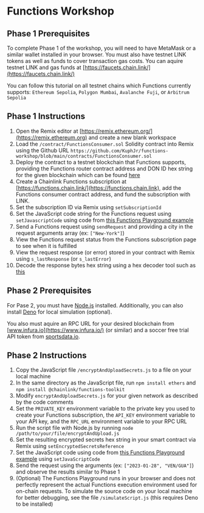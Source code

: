 # Functions Workshop

## Phase 1 Prerequisites

To complete Phase 1 of the workshop, you will need to have MetaMask or a similar wallet installed in your browser.
You must also have testnet LINK tokens as well as funds to cover transaction gas costs.
You can aquire testnet LINK and gas funds at [https://faucets.chain.link/](https://faucets.chain.link/)

You can follow this tutorial on all testnet chains which Functions currently supports:
`Ethereum Sepolia`, `Polygon Mumbai`, `Avalanche Fuji`, or `Arbitrum Sepolia`

## Phase 1 Instructions

1. Open the Remix editor at [https://remix.ethereum.org/](https://remix.ethereum.org) and create a new blank workspace
2. Load the `/contract/FunctionsConsumer.sol` Solidity contract into Remix using the Github URL `https://github.com/KuphJr/functions-workshop/blob/main/contracts/FunctionsConsumer.sol`
3. Deploy the contract to a testnet blockchain that Functions supports, providing the Functions router contract address and DON ID hex string for the given blockchain which can be found [here](https://docs.chain.link/chainlink-functions/supported-networks)
4. Create a Chainlink Functions subscription at [https://functions.chain.link/](https://functions.chain.link), add the Functions consumer contract address, and fund the subscription with LINK.
5. Set the subscription ID via Remix using `setSubscriptionId`
6. Set the JavaScript code string for the Functions request using `setJavascriptCode` using code from [this Functions Playground example](https://functions.chain.link/playground/823d75ac-1ef6-4792-bbb5-e8f484733791)
7. Send a Functions request using `sendRequest` and providing a city in the request arguments array (ex: `["New-York"]`)
8. View the Functions request status from the Functions subscription page to see when it is fulfilled
9. View the request response (or error) stored in your contract with Remix using `s_lastResponse` (or `s_lastError`)
10. Decode the response bytes hex string using a hex decoder tool such as [this](https://onlinetools.com/utf8/convert-hexadecimal-to-utf8)

## Phase 2 Prerequisites

For Pase 2, you must have [Node.js](https://nodejs.org/en) installed.
Additionally, you can also install [Deno](https://deno.com/) for local simulation (optional).

You also must aquire an RPC URL for your desired blockchain from [www.infura.io](https://www.infura.io/) (or similar) and a soccer free trial API token from [sportsdata.io](https://sportsdata.io/).

## Phase 2 Instructions

1. Copy the JavaScript file `/encryptAndUploadSecrets.js` to a file on your local machine
2. In the same directory as the JavaScript file, run `npm install ethers` and `npm install @chainlink/functions-toolkit`
3. Modify `encryptAndUploadSecrets.js` for your given network as described by the code comments
4. Set the `PRIVATE_KEY` environment variable to the private key you used to create your Functions subscription, the `API_KEY` environment variable to your API key, and the `RPC_URL` environment variable to your RPC URL
5. Run the script file with Node.js by running `node /path/to/your/file/encryptAndUpload.js`
6. Set the resulting encrypted secrets hex string in your smart contract via Remix using `setEncryptedSecretsReference`
7. Set the JavaScript code using code from [this Functions Playground example](https://functions.chain.link/playground/315e8a7b-774a-4bf8-b05a-ade30ca985dd) using `setJavaScriptCode`
8. Send the request using the arguments (ex: `["2023-01-28", "VEN/GUA"]`) and observe the results similar to Phase 1
9. (Optional) The Functions Playground runs in your browser and does not perfectly represent the actual Functions execution environment used for on-chain requests. To simulate the source code on your local machine for better debugging, see the file `/simulateScript.js` (this requires Deno to be installed)
